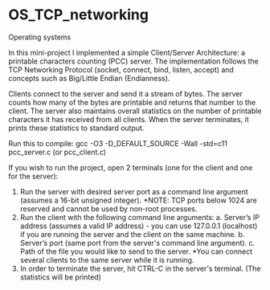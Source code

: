 # OS_TCP_networking
Operating systems

In this mini-project I implemented a simple Client/Server Architecture: a printable characters counting (PCC) server.
The implementation follows the TCP Networking Protocol (socket, connect, bind, listen, accept) and concepts such as Big/Little Endian (Endianness).

Clients connect to the server and send it a stream of bytes.
The server counts how many of the bytes are printable and returns that number to the client.
The server also maintains overall statistics on the number of printable characters it has received from all clients.
When the server terminates, it prints these statistics to standard output.

Run this to compile:
gcc -O3 -D_DEFAULT_SOURCE -Wall -std=c11 pcc_server.c (or pcc_client.c)

If you wish to run the project, open 2 terminals (one for the client and one for the server):
1. Run the server with desired server port as a command line argument (assumes a 16-bit unsigned integer).
*NOTE: TCP ports below 1024 are reserved and cannot be used by non-root processes.
2. Run the client with the following command line arguments:
    a. Server’s IP address (assumes a valid IP address) - you can use 127.0.0.1 (localhost) if you are running the server and the client on the same machine.
    b. Server’s port (same port from the server's command line argument).
    c. Path of the file you would like to send to the server.
*You can connect several clients to the same server while it is running.
3. In order to terminate the server, hit CTRL-C in the server's terminal. (The statistics will be printed)
